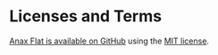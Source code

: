 Licenses and Terms
==============================================

[Anax Flat is available on GitHub](https://github.com/canax/anax-flat) using the
[MIT license](https://github.com/canax/anax-flat/blob/master/LICENSE).
